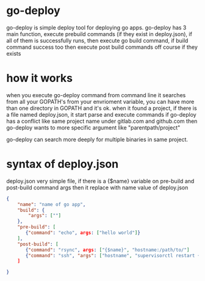 # go-deploy

 go-deploy is simple deploy tool for deploying go apps. go-deploy has 3 main function,
 execute prebuild commands (if they exist in deploy.json), if all of them is successfully runs,
 then execute go build command, if build command success too then execute post build commands off course if they exists

# how it works
  when you execute go-deploy command from command line it searches from all your GOPATH's from your envrioment variable,
  you can have more than one directory in GOPATH and it's ok.
  when it found a project, if there is a file named deploy.json, it start parse and execute commands
  if go-deploy has a conflict like same project name under gitlab.com and github.com then go-deploy wants to more specific argument like "parentpath/project"

  go-deploy can search more deeply for multiple binaries in same project.

# syntax of deploy.json
deploy.json very simple file, if there is a {$name} variable on pre-build and post-build command args then it replace with name value of deploy.json
```json
{
    "name": "name of go app",
    "build": {
        "args": [""]
    },
    "pre-build": [
       {"command": "echo", args: ["hello world"]}
    ],
    "post-build": [
       {"command": "rsync", args: ["{$name}", "hostname:/path/to/"]
       {"command": "ssh", "args": ["hostname", "supervisorctl restart {$name}"]}
    ]

}
```